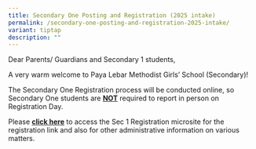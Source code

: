 ```yaml
---
title: Secondary One Posting and Registration (2025 intake)
permalink: /secondary-one-posting-and-registration-2025-intake/
variant: tiptap
description: ""
---
```

<p>Dear Parents/ Guardians and Secondary 1 students,</p>
<p>A very warm welcome to Paya Lebar Methodist Girls’ School (Secondary)!</p>
<p>The Secondary One Registration process will be conducted online, so Secondary
One students are <strong><u>NOT</u></strong> required to report in person
on Registration Day.</p>
<p>Please <strong><a href="https://go.gov.sg/plmgss-s1registration" rel="noopener nofollow" target="_blank">click here</a></strong> to
access the Sec 1 Registration microsite for the registration link and also
for other administrative information on various matters.</p>
